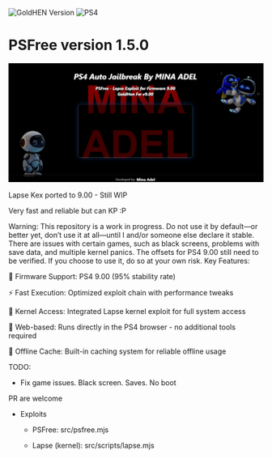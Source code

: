 ![GoldHEN Version](https://img.shields.io/badge/GoldHEN-v2.4.1-yellow)
![PS4](https://img.shields.io/badge/PS4-9.00%2B-blue)

# PSFree version 1.5.0

![Image](https://github.com/minaadel551/ps4host/blob/eced3a0072e8d12ec94680441dd7f2b38402091d/Images/readme.png)

Lapse Kex ported to 9.00 - Still WIP

Very fast and reliable but can KP :P

Warning: This repository is a work in progress. Do not use it by default—or better yet, don’t use it at all—until I and/or someone else declare it stable. There are issues with certain games, such as black screens, problems with save data, and multiple kernel panics. The offsets for PS4 9.00 still need to be verified. If you choose to use it, do so at your own risk.
Key Features:

🎯 Firmware Support: PS4 9.00 (95% stability rate)

⚡ Fast Execution: Optimized exploit chain with performance tweaks

🔗 Kernel Access: Integrated Lapse kernel exploit for full system access

📱 Web-based: Runs directly in the PS4 browser - no additional tools required

💾 Offline Cache: Built-in caching system for reliable offline usage


TODO:

* Fix game issues. Black screen. Saves. No boot

PR are welcome



* Exploits

  * PSFree: src/psfree.mjs

  * Lapse (kernel): src/scripts/lapse.mjs

